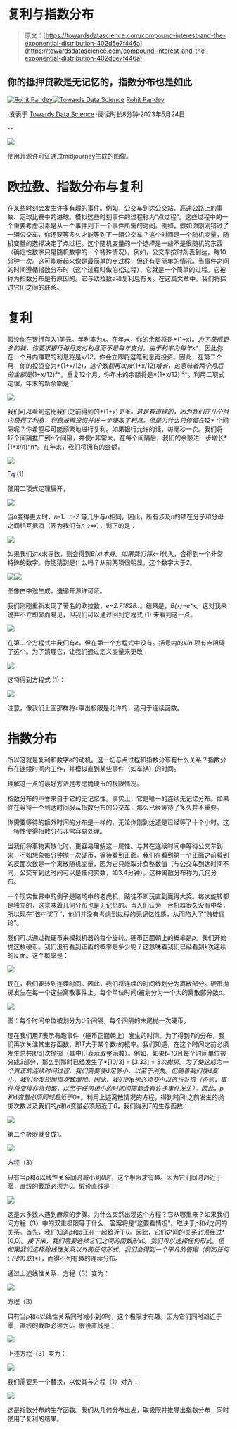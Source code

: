 # 复利与指数分布

> 原文：[https://towardsdatascience.com/compound-interest-and-the-exponential-distribution-402d5e7f446a](https://towardsdatascience.com/compound-interest-and-the-exponential-distribution-402d5e7f446a)

## 你的抵押贷款是无记忆的，指数分布也是如此

[](https://medium.com/@rohitpandey576?source=post_page-----402d5e7f446a--------------------------------)[![Rohit Pandey](../Images/af817d8f68f2984058f0afb8fd7ecbe9.png)](https://medium.com/@rohitpandey576?source=post_page-----402d5e7f446a--------------------------------)[](https://towardsdatascience.com/?source=post_page-----402d5e7f446a--------------------------------)[![Towards Data Science](../Images/a6ff2676ffcc0c7aad8aaf1d79379785.png)](https://towardsdatascience.com/?source=post_page-----402d5e7f446a--------------------------------) [Rohit Pandey](https://medium.com/@rohitpandey576?source=post_page-----402d5e7f446a--------------------------------)

·发表于 [Towards Data Science](https://towardsdatascience.com/?source=post_page-----402d5e7f446a--------------------------------) ·阅读时长8分钟·2023年5月24日

--

![](../Images/d0e7c22335bb7bb0318b28dd13bbbf7b.png)

使用开源许可证通过midjourney生成的图像。

# 欧拉数、指数分布与复利

在某些时刻会发生许多有趣的事件。例如，公交车到达公交站、高速公路上的事故、足球比赛中的进球。模拟这些时刻事件的过程称为“点过程”。这些过程中的一个重要考虑因素是从一个事件到下一个事件所需的时间。例如，假如你刚刚错过了一辆公交车，你还要等多久才能等到下一辆公交车？这个时间是一个随机变量，随机变量的选择决定了点过程。这个随机变量的一个选择是一些不是很随机的东西（确定性数字只是随机数字的一个特殊情况）。例如，公交车按时刻表到达，每10分钟一次。这可能听起来像是最简单的点过程，但还有更简单的情况。当事件之间的时间遵循指数分布时（这个过程叫做泊松过程），它就是一个简单的过程。它被称为指数分布是有原因的。它与欧拉数*e*和复利息有关。在这篇文章中，我们将探讨它们之间的联系。

# 复利

假设你在银行存入1美元。年利率为*x*。在年末，你的余额将是*(1+x)*。为了获得更多的钱，你要求银行每月支付利息而不是每年支付。由于利率为每年*x*，因此你在一个月内赚取的利息将是*x/12*。你会立即将这笔利息再投资。因此，在第二个月，你的投资变为*(1+x/12)*，这个数额再次按*(1+x/12)*增长，这意味着两个月后的金额是*(1+x/12)²*。重复12个月，你年末的余额将是*(1+x/12)¹²*。利用二项式定理，年末的新余额是：

![](../Images/6e55ca040c58f05f0bcaff25e83455e9.png)

我们可以看到这比我们之前得到的*(1+x)*更多。这是有道理的，因为我们在几个月内获得了利息，利息被再投资并进一步赚取了利息。但是为什么只停留在*12* 个间隔呢？你希望尽可能频繁地进行复利。如果银行允许的话，每毫秒一次。我们将12个间隔推广到*n*个间隔，并使*n*非常大。在每个间隔后，我们的余额进一步增长*(1+x/n)^n*。在年末，我们将拥有的金额，

![](../Images/44408e445fc84b221e199562bc960ced.png)

Eq (1)

使用二项式定理展开，

![](../Images/6c6aaea387e4454dc44b7666ad4e98a2.png)

当*n*变得更大时，*n-1*、*n-2* 等几乎与*n*相同。因此，所有涉及*n*的项在分子和分母之间相互抵消（因为我们有*n→∞*），剩下的是：

![](../Images/1c76a9f37885233e71dfe423cdff9fe7.png)

如果我们对*x*求导数，则会得到*B(x)*本身。如果我们将*x=1*代入，会得到一个非常特殊的数字。你能猜到是什么吗？从前两项很明显，这个数字大于*2*。

![](../Images/8da2403dbd8083e346dbfbfbd31a9848.png)![](../Images/48c43cc52980e67ca3e59e182ce37e4c.png)

图像由中途生成，遵循开源许可证。

我们刚刚重新发现了著名的欧拉数，*e=2.71828..*。结果是，*B(x)=e^x*。这对我来说并不立即显而易见，但我们可以通过回到方程式 (1) 来看到这一点。

![](../Images/7669411e4d3e86533305dd8edb97d028.png)

在第二个方程式中我们有*e*，但在第一个方程式中没有。括号内的*x/n* 项有点阻碍了这个。为了清理它，让我们通过定义变量来更改：

![](../Images/200036f900e064a9627be584fd3e7d7f.png)

这将得到方程式 (1)：

![](../Images/8d83c466a5c8d55b9af334f555c5a3a3.png)

注意，像我们上面那样将*x*取出极限是允许的，适用于连续函数。

# 指数分布

所以这就是复利和数字*e*的动机。这一切与点过程和指数分布有什么关系？指数分布在连续时间内工作，并模拟直到某些事件（如车祸）的时间。

理解这一点的最好方法是考虑抛硬币的极限情况。

指数分布的声誉来自于它的无记忆性。事实上，它是唯一的连续无记忆分布。如果你在等待一个到达时间服从指数分布的公交车，那么已经等待了多久并不重要。

你需要等待的额外时间的分布是一样的，无论你刚到达还是已经等了十个小时。这一特性使得指数分布非常容易处理。

当我们将事物离散化时，更容易理解这一属性。与其在连续时间中等待公交车到来，不如想象每分钟抛一次硬币，等待看到正面。我们在看到第一个正面之前看到的反面次数是一个离散随机变量，因为它只能取非负整数值（与公交车到达时间不同，公交车到达时间可以是任何实数，如3.4分钟）。这种离散分布称为几何分布。

一个现实世界中的例子是赌场中的老虎机，赌徒不断玩直到赢得大奖。每次旋转都是独立的，这意味着几何分布也是无记忆的。当人们认为一台机器很久没有中奖，所以现在“该中奖了”，他们并没有考虑到过程的无记忆性质，从而陷入了“赌徒谬论”。

我们可以通过抛硬币来模拟机器的每个旋转。硬币正面朝上的概率是*p*。我们开始抛这枚硬币。我们没有看到正面的概率是多少呢？这意味着我们已经看到*k*次连续的反面。这个概率是：

![](../Images/47c0823ee1684fc64cea797735490de4.png)

现在，我们要转到连续时间。因此，我们将连续的时间线划分为离散部分。硬币抛掷发生在每一个这些离散事件上。每个单位时间*t*被划分为一个大的离散部分数*d*。

![](../Images/5c56ccf283577e7c9bdec63a6fda070e.png)

图：每个时间单位被划分为d个间隔，每个间隔的末尾抛一次硬币。

现在我们用*T*表示有趣事件（硬币正面朝上）发生的时间。为了得到*T*的分布，我们再次关注其生存函数，即*T*大于某个数*t*的概率。我们知道，在这个时间之前必须发生总共[t/d]次抛掷（其中[.]表示取整函数）。例如，如果*t=10*且每个时间单位被分成*3*部分，那么到那时已经发生了*[10/3] = [3.33] = 3*次抛掷。为了使这成为一个真正的连续时间过程，我们需要使*d*足够小，以至于消失。但随着我们使*d*变小，我们会发现抛掷次数增加。因此，我们的*p*也必须变小以进行补偿（否则，事件将变得非常频繁，以至于任何极小的时间间隔都会有许多事件发生）。因此，*p*和*d*变量必须同时趋近于*0*。利用上述离散情况的方程，得到时间*t*之前发生的抛掷次数以及我们的*p*和*d*变量必须趋近于*0*，我们得到*T*的生存函数：

![](../Images/8c6e29a0772958643cf7b3a9d830025d.png)

第二个极限就变成1。

![](../Images/393647ad5470c6f996b6a6e684ca2ca8.png)

方程（3）

只有当*p*和*d*以线性关系同时减小到*0*时，这个极限才有趣。因为它们同时趋近于零，直线的截距必须为*0*。假设直线是：

![](../Images/a23a34f16c66eeb7bc97d858dcaf01bc.png)

这是大多数人遇到麻烦的步骤。为什么突然出现这个方程？它从哪里来？如果我们问方程（3）中的双重极限等于什么，答案将是“这要看情况”。取决于*p*和*d*之间的关系。首先，我们知道*p*和*d*正在一起趋近于*0*。因此，它们之间的关系必须经过*(0,0)*。接下来，我们需要选择它们之间的函数形式。我们可以选择任何形式。但如果我们选择除线性关系以外的任何形式，我们会得到一个平凡的答案（例如任何*t*下的*0*或*1*），而得不到有趣的连续分布。

通过上述线性关系，方程（3）变为：

![](../Images/f157c84fc076df93357dc5395d7c815d.png)

方程（3）

只有当*p*和*d*以线性关系同时减小到*0*时，这个极限才有趣。因为它们同时趋近于零，直线的截距必须为*0*。假设直线是：

![](../Images/9e38e71550722f2e525e648c7807650e.png)

上述方程（3）变为：

![](../Images/7c647b7f500b9f8677b5ac00739ad006.png)

我们需要另一个替换，以使其与方程（1）对齐：

![](../Images/d8bb5312d75c28252bb09a9a41e660de.png)

这是指数分布的生存函数。我们从几何分布出发，取极限并推导出指数分布，同时使用了复利的结果。
